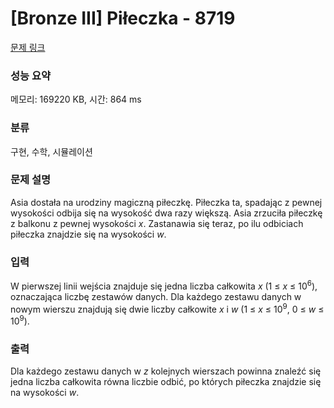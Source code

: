 # [Bronze III] Piłeczka - 8719 

[문제 링크](https://www.acmicpc.net/problem/8719) 

### 성능 요약

메모리: 169220 KB, 시간: 864 ms

### 분류

구현, 수학, 시뮬레이션

### 문제 설명

<p>Asia dostała na urodziny magiczną piłeczkę. Piłeczka ta, spadając z pewnej wysokości odbija się na wysokość dwa razy większą. Asia zrzuciła piłeczkę z balkonu z pewnej wysokości <em>x</em>. Zastanawia się teraz, po ilu odbiciach piłeczka znajdzie się na wysokości <em>w</em>.</p>

### 입력 

 <p>W pierwszej linii wejścia znajduje się jedna liczba całkowita <em>x</em> (1 ≤ <em>x</em> ≤ 10<sup>6</sup>), oznaczająca liczbę zestawów danych. Dla każdego zestawu danych w nowym wierszu znajdują się dwie liczby całkowite <em>x</em> i <em>w</em> (1 ≤ <em>x</em> ≤ 10<sup>9</sup>, 0 ≤ <em>w</em> ≤ 10<sup>9</sup>).</p>

### 출력 

 <p>Dla każdego zestawu danych w <em>z</em> kolejnych wierszach powinna znaleźć się jedna liczba całkowita równa liczbie odbić, po których piłeczka znajdzie się na wysokości <em>w</em>.</p>

